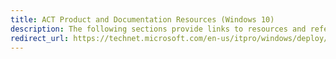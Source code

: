 ```yaml
---
title: ACT Product and Documentation Resources (Windows 10)
description: The following sections provide links to resources and reference material for the Application Compatibility Toolkit (ACT).
redirect_url: https://technet.microsoft.com/en-us/itpro/windows/deploy/manage-windows-upgrades-with-upgrade-analytics
---
```

 

 






